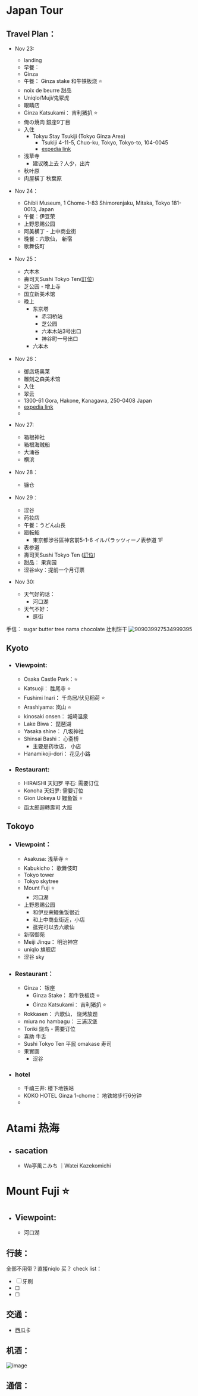 # Japan Tour

## Travel Plan：
- Nov 23:
  - landing
  - 早餐：
  - Ginza
  - 午餐： Ginza stake 和牛铁板烧 ⭐
  - noix de beurre 甜品
  - Uniqlo/Muji/鬼冢虎 
  - 眼睛店
  - Ginza Katsukami： 吉利猪扒 ⭐
  - 俺の焼肉 銀座9丁目
  - 入住
    - Tokyu Stay Tsukiji (Tokyo Ginza Area)
      - Tsukiji 4-11-5, Chuo-ku, Tokyo, Tokyo-to, 104-0045
      - [expedia link](https://www.expedia.com/trips/egti-UPP-7Y6-QDBA/details/M2NlYzAxMWItNjI0ZC01ZTE5LTljZTQtN2ZkMzVhNGM2YzU3Ozg1NWY4YzY2LTlkZDQtNDQ3Yi04MDNkLWE5MmFiOTIxN2Q0N18w)
  - 浅草寺
    - 建议晚上去？人少，出片
  - 秋叶原
  - 肉屋橫丁 秋葉原

- Nov 24：
  - Ghibli Museum, 1 Chome-1-83 Shimorenjaku, Mitaka, Tokyo 181-0013, Japan
  - 午餐：伊豆荣 
  - 上野恩赐公园
  - 阿美横丁 - 上中商业街
  - 晚餐：六歌仙， 新宿
  - 歌舞伎町
 
- Nov 25：
  - 六本木
  - 壽司天Sushi Tokyo Ten([訂位](http://sushitokyo-ten.com))
  - 芝公园 - 增上寺
  - 国立新美术馆
  - 晚上
    - 东京塔
      - 赤羽桥站
      - 芝公园
      - 六本木站3号出口
      - 神谷町一号出口
    - 六本木

- Nov 26：
  - 御店场奥莱
  - 雕刻之森美术馆
   - 入住
    - 翠云
    - 1300-61 Gora, Hakone, Kanagawa, 250-0408 Japan
    - [expedia link](https://www.expedia.com/trips/egti-UPP-7Y6-QDBA/details/ZDBlYWU0ZWEtZTBjMS01NjZkLTgyYWEtYWNjZGZlNjQ2ZGY4O2U4NDUzNmM5LTg0MmUtNDg1OC1iYWI1LTY3OTllMGU4MDE4Y18w)
  - 


 
- Nov 27:
  - 箱根神社
  - 箱根海贼船
  - 大涌谷
  - 横滨
- Nov 28：
  - 镰仓
- Nov 29：
  - 涩谷
  - 药妆店
  - 午餐：うどん山長
  - 廻転鮨 
    - 東京都涉谷區神宮前5-1-6 イルパラッツィーノ表参道 1F
  - 表参道
  - 壽司天Sushi Tokyo Ten ([訂位](http://sushitokyo-ten.com))
  - 甜品： 果宾园
  - 涩谷sky：提前一个月订票
- Nov 30:
  - 天气好的话：
    - 河口湖
  - 天气不好：
    - 逛街 

手信：
sugar butter tree
nama chocolate 
辻利饼干
![909039927534999395](https://github.com/user-attachments/assets/f056851d-9ef6-47ce-8ee5-4d3bd297d531)


## Kyoto
- ### Viewpoint:
  - Osaka Castle Park：⭐
  - Katsuoji： 胜尾寺 ⭐
  - Fushimi Inari： 千鸟居/伏见稻荷 ⭐
  - Arashiyama: 岚山 ⭐
  - kinosaki onsen： 城崎温泉
  - Lake Biwa： 琵琶湖
  - Yasaka shine： 八坂神社
  - Shinsai Bashi： 心斋桥
    - 主要是药妆店， 小店  
  - Hanamikoji-dori： 花见小路
- ### Restaurant:
  - HIRAISHI 天妇罗 平石: 需要订位
  - Konoha 天妇罗: 需要订位
  - Gion Uokeya U 鳗鱼饭 ⭐
  - 函太郎迴轉壽司 大版

## Tokoyo
- ### Viewpoint：
  - Asakusa: 浅草寺 ⭐
  - Kabukicho： 歌舞伎町
  - Tokyo tower
  - Tokyo skytree
  - Mount Fuji ⭐
    - 河口湖
  - 上野恩赐公园
    - 和伊豆荣鳗鱼饭很近
    - 和上中商业街近，小店
    - 逛完可以去六歌仙
  - 新宿御苑
  - Meiji Jinqu： 明治神宫
  - uniqlo 旗舰店
  - 涩谷 sky
- ### Restaurant：
  - Ginza： 银座
    - Ginza Stake： 和牛铁板烧 ⭐
    - Ginza Katsukami： 吉利猪扒 ⭐
  - Rokkasen： 六歌仙， 烧烤放题
  - miura no hambagu： 三浦汉堡
  - Toriki 烧鸟  - 需要订位
  - 喜助 牛舌
  - Sushi Tokyo Ten 平民 omakase 寿司
  - 果實園
    - 涩谷
   
- ### hotel
  - 千禧三井: 楼下地铁站
  - KOKO HOTEL Ginza 1-chome： 地铁站步行6分钟
  - 	

# Atami 热海
- ## sacation
  - Wa亭風こみち ｜Watei Kazekomichi
 
# Mount Fuji ⭐
- ## Viewpoint:
  - 河口湖

  
## 行装：
全部不用带？直接niqlo 买？
check list：
- [ ] 牙刷
- [ ]
- [ ]


## 交通：
- 西瓜卡

## 机酒：
![image](https://github.com/user-attachments/assets/b136d4b4-bb43-4088-ba88-9511f5d484cb)




## 通信：

